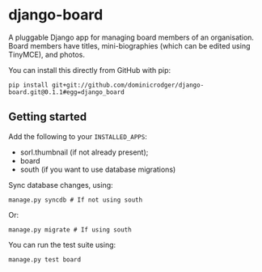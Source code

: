 # django-board

A pluggable Django app for managing board members of an organisation. Board members have titles,
mini-biographies (which can be edited using TinyMCE), and photos.

You can install this directly from GitHub with pip:

    pip install git+git://github.com/dominicrodger/django-board.git@0.1.1#egg=django_board

## Getting started

Add the following to your `INSTALLED_APPS`:

 * sorl.thumbnail (if not already present);
 * board
 * south (if you want to use database migrations)

Sync database changes, using:

    manage.py syncdb # If not using south

Or:

    manage.py migrate # If using south

You can run the test suite using:

    manage.py test board
